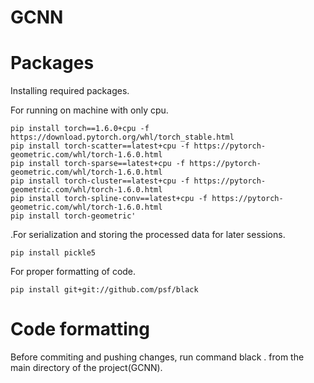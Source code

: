 # GCNN

# Packages
Installing required packages.

For running on machine with only cpu.
```
pip install torch==1.6.0+cpu -f https://download.pytorch.org/whl/torch_stable.html
pip install torch-scatter==latest+cpu -f https://pytorch-geometric.com/whl/torch-1.6.0.html
pip install torch-sparse==latest+cpu -f https://pytorch-geometric.com/whl/torch-1.6.0.html
pip install torch-cluster==latest+cpu -f https://pytorch-geometric.com/whl/torch-1.6.0.html
pip install torch-spline-conv==latest+cpu -f https://pytorch-geometric.com/whl/torch-1.6.0.html
pip install torch-geometric'
```

.For serialization and storing the processed data for later sessions.
```
pip install pickle5
```

For proper formatting of code.
```
pip install git+git://github.com/psf/black
```


# Code formatting
Before commiting and pushing changes, run command black . from the main directory of the project(GCNN).
